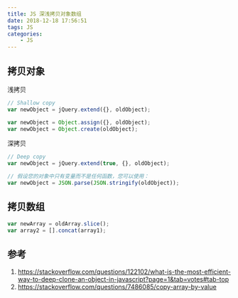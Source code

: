 ```yaml
---
title: JS 深浅拷贝对象数组
date: 2018-12-18 17:56:51
tags: JS
categories:
    - JS
---
```

## 拷贝对象
浅拷贝
```js
// Shallow copy
var newObject = jQuery.extend({}, oldObject);

var newObject = Object.assign({}, oldObject);
var newObject = Object.create(oldObject);
```
深拷贝
```js
// Deep copy
var newObject = jQuery.extend(true, {}, oldObject);

// 假设您的对象中只有变量而不是任何函数，您可以使用：
var newObject = JSON.parse(JSON.stringify(oldObject));
```

## 拷贝数组
```js
var newArray = oldArray.slice();
var array2 = [].concat(array1);
```

## 参考
1. https://stackoverflow.com/questions/122102/what-is-the-most-efficient-way-to-deep-clone-an-object-in-javascript?page=1&tab=votes#tab-top
2. https://stackoverflow.com/questions/7486085/copy-array-by-value
